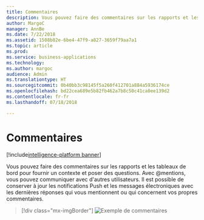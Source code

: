 ```yaml
---
title: Commentaires
description: Vous pouvez faire des commentaires sur les rapports et les tableaux de bord pour fournir un contexte et poser des questions.
author: MargoC
manager: AnnBe
ms.date: 7/22/2018
ms.assetid: 1508b82e-6be4-47f9-a827-3659f79aa7a1
ms.topic: article
ms.prod: 
ms.service: business-applications
ms.technology: 
ms.author: margoc
audience: Admin
ms.translationtype: HT
ms.sourcegitcommit: 0b40bb3c98145f5a260f412701a884a5936174ce
ms.openlocfilehash: bd22cea689e5b82fb462a7b8c50c41ca0ee139d2
ms.contentlocale: fr-fr
ms.lasthandoff: 07/18/2018

---
```

# <a name="commenting"></a>Commentaires

[!include[intelligence-platform banner](../../includes/intelligence-platform.md)]



Vous pouvez faire des commentaires sur les rapports et les tableaux de bord pour fournir un contexte et poser des questions. Avec @mentions, vous pouvez communiquer avec d'autres utilisateurs. Il est possible de conserver à jour les notifications Push et les messages électroniques avec les dernières réponses qui vous mentionnent ou qui concernent vos propres commentaires.

> [!div class="mx-imgBorder"]
> ![](media/commenting.png "Exemple de commentaires")

